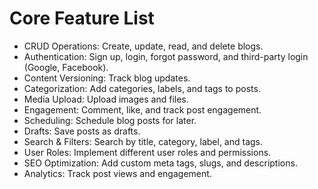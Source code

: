 # Core Feature List 
- CRUD Operations: Create, update, read, and delete blogs.
- Authentication: Sign up, login, forgot password, and third-party login (Google, Facebook).
- Content Versioning: Track blog updates.
- Categorization: Add categories, labels, and tags to posts.
- Media Upload: Upload images and files.
- Engagement: Comment, like, and track post engagement.
- Scheduling: Schedule blog posts for later.
- Drafts: Save posts as drafts.
- Search & Filters: Search by title, category, label, and tags.
- User Roles: Implement different user roles and permissions.
- SEO Optimization: Add custom meta tags, slugs, and descriptions.
- Analytics: Track post views and engagement.



